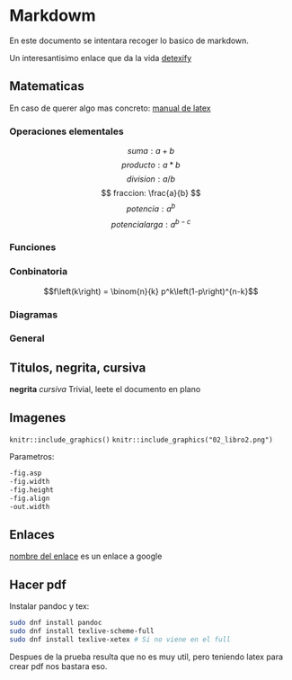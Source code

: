# Markdowm

En este documento se intentara recoger lo basico de markdown.

Un interesantisimo enlace que da la vida [detexify](https://detexify.kirelabs.org/classify.html)

## Matematicas

En caso de querer algo mas concreto: [manual de latex](https://manualdelatex.com/tutoriales/ecuaciones)

### Operaciones elementales

$$ suma: a + b $$
$$ producto: a * b $$
$$ division: a / b $$
$$ fraccion: \frac{a}{b} $$
$$ potencia: a ^ b $$
$$ potencia larga: a ^ {b - c} $$

### Funciones


### Conbinatoria

$$f\left(k\right) = \binom{n}{k} p^k\left(1-p\right)^{n-k}$$ 

### Diagramas

### General

## Titulos, negrita, cursiva

**negrita**
*cursiva*
Trivial, leete el documento en plano

## Imagenes

`knitr::include_graphics()`
`knitr::include_graphics("02_libro2.png")`

Parametros:

```md
-fig.asp
-fig.width
-fig.height
-fig.align
-out.width
```

## Enlaces

[nombre del enlace](https://www.google.com) es un enlace a google

## Hacer pdf

Instalar pandoc y tex:

```bash
sudo dnf install pandoc
sudo dnf install texlive-scheme-full
sudo dnf install texlive-xetex # Si no viene en el full
```

Despues de la prueba resulta que no es muy util, pero teniendo latex
para crear pdf nos bastara eso.
